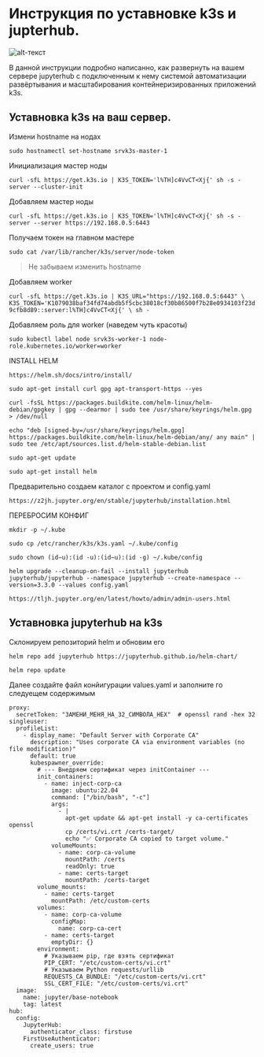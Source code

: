 # Инструкция по уставновке k3s и jupterhub.
![alt-текст](https://avatars.mds.yandex.net/i?id=be872ffb6c448dc5d6b5f67ed2a9f80b-4805918-images-thumbs&n=13 "Текст заголовка логотипа 1")


В данной инструкции подробно написанно, как развернуть на вашем сервере jupyterhub с подключенным к нему системой автоматизации развёртывания и масштабирования контейнеризированных приложений k3s.
## Уставновка k3s на ваш сервер.
Измени hostname на нодах

`sudo hostnamectl set-hostname srvk3s-master-1`


Инициализация мастер ноды

`curl -sfL https://get.k3s.io | K3S_TOKEN='l%TH]c4VvCT<Xj{' sh -s - server --cluster-init `


Добавляем мастер ноды

`curl -sfL https://get.k3s.io | K3S_TOKEN='l%TH]c4VvCT<Xj{' sh -s - server --server https://192.168.0.5:6443`


Получаем токен на главном мастере

`sudo cat /var/lib/rancher/k3s/server/node-token`

> Не забываем изменить hostname

Добавляем worker

`curl -sfL https://get.k3s.io | K3S_URL="https://192.168.0.5:6443" \
      K3S_TOKEN='K1079038baf34fd74abdb5f5cbc38018cf30b86500f7b28e0934103f23d9cfb8d89::server:l%TH]c4VvCT<Xj{' \
      sh -`


Добавляем роль для worker (наведем чуть красоты)

`sudo kubectl label node srvk3s-worker-1 node-role.kubernetes.io/worker=worker`


INSTALL HELM

`https://helm.sh/docs/intro/install/`

`sudo apt-get install curl gpg apt-transport-https --yes`

`curl -fsSL https://packages.buildkite.com/helm-linux/helm-debian/gpgkey | gpg --dearmor | sudo tee /usr/share/keyrings/helm.gpg > /dev/null`

`echo "deb [signed-by=/usr/share/keyrings/helm.gpg] https://packages.buildkite.com/helm-linux/helm-debian/any/ any main" | sudo tee /etc/apt/sources.list.d/helm-stable-debian.list`

`sudo apt-get update`

`sudo apt-get install helm`

Предварительно создаем каталог с проектом и config.yaml 

`https://z2jh.jupyter.org/en/stable/jupyterhub/installation.html`

ПЕРЕБРОСИМ КОНФИГ

`mkdir -p ~/.kube`

`sudo cp /etc/rancher/k3s/k3s.yaml ~/.kube/config`

`sudo chown (id−u):(id -u):(id−u):(id -g) ~/.kube/config`

`helm upgrade --cleanup-on-fail --install jupyterhub jupyterhub/jupyterhub --namespace jupyterhub --create-namespace --version=3.3.0 --values config.yaml`

`https://tljh.jupyter.org/en/latest/howto/admin/admin-users.html`

## Уставновка jupyterhub на k3s
Склонируем репозиторий helm и обновим его

`helm repo add jupyterhub https://jupyterhub.github.io/helm-chart/`

`helm repo update`

Далее создайте файл конйигурации values.yaml и заполните го следуещем содержимым 

```
proxy:
  secretToken: "ЗАМЕНИ_МЕНЯ_НА_32_СИМВОЛА_HEX"  # openssl rand -hex 32
singleuser:
  profileList:
    - display_name: "Default Server with Corporate CA"
      description: "Uses corporate CA via environment variables (no file modification)"
      default: true
      kubespawner_override:
        # --- Внедряем сертификат через initContainer ---
        init_containers:
          - name: inject-corp-ca
            image: ubuntu:22.04
            command: ["/bin/bash", "-c"]
            args:
              - |
                apt-get update && apt-get install -y ca-certificates openssl
                cp /certs/vi.crt /certs-target/
                echo "✅ Corporate CA copied to target volume."
            volumeMounts:
              - name: corp-ca-volume
                mountPath: /certs
                readOnly: true
              - name: certs-target
                mountPath: /certs-target
        volume_mounts:
          - name: certs-target
            mountPath: /etc/custom-certs
        volumes:
          - name: corp-ca-volume
            configMap:
              name: corp-ca-cert
          - name: certs-target
            emptyDir: {}
        environment:
          # Указываем pip, где взять сертификат
          PIP_CERT: "/etc/custom-certs/vi.crt"
          # Указываем Python requests/urllib
          REQUESTS_CA_BUNDLE: "/etc/custom-certs/vi.crt"
          SSL_CERT_FILE: "/etc/custom-certs/vi.crt"
  image:
    name: jupyter/base-notebook
    tag: latest
hub:
  config:
    JupyterHub:
      authenticator_class: firstuse
    FirstUseAuthenticator:
      create_users: true
```


















